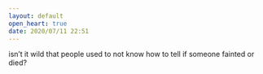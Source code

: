```yaml
---
layout: default
open_heart: true
date: 2020/07/11 22:51
---
```


isn’t it wild that people used to not know how to tell if someone fainted or died?
